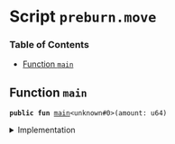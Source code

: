 
<a name="SCRIPT"></a>

# Script `preburn.move`

### Table of Contents

-  [Function `main`](#SCRIPT_main)



<a name="SCRIPT_main"></a>

## Function `main`



<pre><code><b>public</b> <b>fun</b> <a href="#SCRIPT_main">main</a>&lt;unknown#0&gt;(amount: u64)
</code></pre>



<details>
<summary>Implementation</summary>


<pre><code><b>fun</b> <a href="#SCRIPT_main">main</a>&lt;Token&gt;(amount: u64) {
    <a href="../../modules/doc/libra.md#0x0_Libra_preburn_to_sender">Libra::preburn_to_sender</a>&lt;Token&gt;(<a href="../../modules/doc/libra_account.md#0x0_LibraAccount_withdraw_from_sender">LibraAccount::withdraw_from_sender</a>(amount))
}
</code></pre>



</details>
